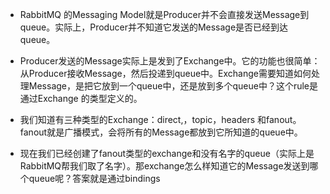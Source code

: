 

- RabbitMQ 的Messaging Model就是Producer并不会直接发送Message到queue。实际上，Producer并不知道它发送的Message是否已经到达queue。

- Producer发送的Message实际上是发到了Exchange中。它的功能也很简单：从Producer接收Message，然后投递到queue中。Exchange需要知道如何处理Message，是把它放到一个queue中，还是放到多个queue中？这个rule是通过Exchange 的类型定义的。

- 我们知道有三种类型的Exchange：direct,，topic，headers 和fanout。fanout就是广播模式，会将所有的Message都放到它所知道的queue中。

- 现在我们已经创建了fanout类型的exchange和没有名字的queue（实际上是RabbitMQ帮我们取了名字）。那exchange怎么样知道它的Message发送到哪个queue呢？答案就是通过bindings


